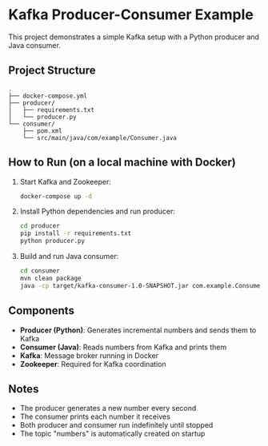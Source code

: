 # Kafka Producer-Consumer Example

This project demonstrates a simple Kafka setup with a Python producer and Java consumer.

## Project Structure
```
.
├── docker-compose.yml
├── producer/
│   ├── requirements.txt
│   └── producer.py
└── consumer/
    ├── pom.xml
    └── src/main/java/com/example/Consumer.java
```

## How to Run (on a local machine with Docker)

1. Start Kafka and Zookeeper:
   ```bash
   docker-compose up -d
   ```

2. Install Python dependencies and run producer:
   ```bash
   cd producer
   pip install -r requirements.txt
   python producer.py
   ```

3. Build and run Java consumer:
   ```bash
   cd consumer
   mvn clean package
   java -cp target/kafka-consumer-1.0-SNAPSHOT.jar com.example.Consumer
   ```

## Components

- **Producer (Python)**: Generates incremental numbers and sends them to Kafka
- **Consumer (Java)**: Reads numbers from Kafka and prints them
- **Kafka**: Message broker running in Docker
- **Zookeeper**: Required for Kafka coordination

## Notes

- The producer generates a new number every second
- The consumer prints each number it receives
- Both producer and consumer run indefinitely until stopped
- The topic "numbers" is automatically created on startup